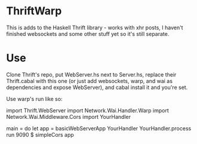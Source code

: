 # ThriftWarp

This is adds to the Haskell Thrift library - works with xhr posts, I haven't finished websockets and some other stuff yet so it's still separate.

# Use

Clone Thrift's repo, put WebServer.hs next to Server.hs, replace their Thrift.cabal with this one (or just add websockets, warp, and wai as dependencies and expose WebServer), and cabal install it and you're set.

Use warp's run like so:

  import Thrift.WebServer
  import Network.Wai.Handler.Warp
  import Network.Wai.Middleware.Cors
  import YourHandler
  
  main = do
    let app = basicWebServerApp YourHandler YourHandler.process
    run 9090 $ simpleCors app

